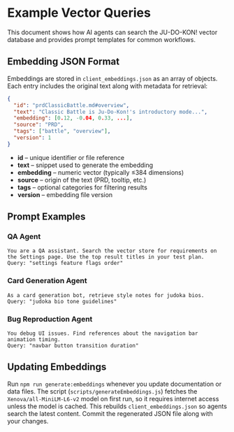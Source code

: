 # Example Vector Queries

This document shows how AI agents can search the JU-DO-KON! vector database and provides prompt templates for common workflows.

## Embedding JSON Format

Embeddings are stored in `client_embeddings.json` as an array of objects. Each entry includes the original text along with metadata for retrieval:

```json
{
  "id": "prdClassicBattle.md#overview",
  "text": "Classic Battle is Ju-Do-Kon!'s introductory mode...",
  "embedding": [0.12, -0.04, 0.33, ...],
  "source": "PRD",
  "tags": ["battle", "overview"],
  "version": 1
}
```

- **id** – unique identifier or file reference
- **text** – snippet used to generate the embedding
- **embedding** – numeric vector (typically ≤384 dimensions)
- **source** – origin of the text (PRD, tooltip, etc.)
- **tags** – optional categories for filtering results
- **version** – embedding file version

## Prompt Examples

### QA Agent

```
You are a QA assistant. Search the vector store for requirements on the Settings page. Use the top result titles in your test plan.
Query: "settings feature flags order"
```

### Card Generation Agent

```
As a card generation bot, retrieve style notes for judoka bios.
Query: "judoka bio tone guidelines"
```

### Bug Reproduction Agent

```
You debug UI issues. Find references about the navigation bar animation timing.
Query: "navbar button transition duration"
```

## Updating Embeddings

Run `npm run generate:embeddings` whenever you update documentation or data files. The script (`scripts/generateEmbeddings.js`) fetches the `Xenova/all-MiniLM-L6-v2` model on first run, so it requires internet access unless the model is cached. This rebuilds `client_embeddings.json` so agents search the latest content. Commit the regenerated JSON file along with your changes.
